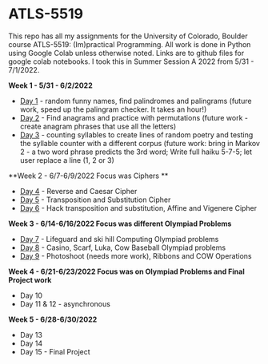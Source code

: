 # ATLS-5519
This repo has all my assignments for the University of Colorado, Boulder course ATLS-5519: (Im)practical Programming. All work is done in Python using Google Colab unless otherwise noted. Links are to github files for google colab notebooks. I took this in Summer Session A 2022 from 5/31 - 7/1/2022. 

**Week 1 - 5/31 - 6/2/2022**
* [Day 1](https://github.com/erinmr/ATLS-5519/blob/main/Day_1_ER_Submitted.ipynb) - random funny names, find palindromes and palingrams (future work, speed up the palingram checker. It takes an hour!) 
* [Day 2](https://github.com/erinmr/ATLS-5519/blob/main/Day2_Submitted_ER.ipynb) - Find anagrams and practice with permutations (future work - create anagram phrases that use all the letters) 
* [Day 3](https://github.com/erinmr/ATLS-5519/blob/main/Day_3_ER_Submitted.ipynb) - counting syllables to create lines of random poetry and testing the syllable counter with a different corpus (future work: bring in Markov 2 - a two word phrase predicts the 3rd word; Write full haiku 5-7-5; let user replace a line (1, 2 or 3)

**Week 2 - 6/7-6/9/2022 Focus was Ciphers **
* [Day 4](https://github.com/erinmr/ATLS-5519/blob/main/Day_4_ER_Submitted.ipynb) - Reverse and Caesar Cipher
* [Day 5](https://github.com/erinmr/ATLS-5519/blob/main/Day_5_ER_Submitted.ipynb) - Transposition and Substitution Cipher
* [Day 6](https://github.com/erinmr/ATLS-5519/blob/main/Day_6_ER_Submitted.ipynb) - Hack transposition and substitution, Affine and Vigenere Cipher

**Week 3 - 6/14-6/16/2022 Focus was different Olympiad Problems**
* [Day 7](https://github.com/erinmr/ATLS-5519/blob/main/Day_7_ER_Submitted.ipynb) - Lifeguard and ski hill Computing Olympiad problems 
* [Day 8](https://github.com/erinmr/ATLS-5519/blob/main/Day_8_ER_Submitted.ipynb) - Casino, Scarf, Luka, Cow Baseball Olympiad problems 
* [Day 9](https://github.com/erinmr/ATLS-5519/blob/main/Day_9_ER_Submitted.ipynb) - Photoshoot (needs more work), Ribbons and COW Operations 

**Week 4 - 6/21-6/23/2022 Focus was on Olympiad Problems and Final Project work**
* Day 10
* Day 11 & 12 - asynchronous 

**Week 5 - 6/28-6/30/2022** 
* Day 13
* Day 14
* Day 15 - Final Project 
